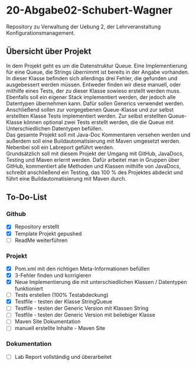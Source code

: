 # 20-Abgabe02-Schubert-Wagner
Repository zu Verwaltung der Uebung 2, der Lehrveranstaltung Konfigurationsmanagement.

## Übersicht über Projekt

In dem Projekt geht es um die Datenstruktur Queue. Eine Implementierung für eine Queue, die Strings übernimmt ist bereits in der Angabe vorhanden. In dieser Klasse befinden sich allerdings drei Fehler, die gefunden und ausgebessert werden müssen. Entweder finden wir diese manuell, oder mithilfe eines Tests, der zu dieser Klasse sowieso erstellt werden muss.</br>
Ebenfalls soll ein eigener Stack implementiert werden, der jedoch alle Datentypen übernehmen kann. Dafür sollen Generics verwendet werden. </br>
Anschließend sollen zur vorgegebenen Queue-Klasse und zur selbst erstellten Klasse Tests implementiert werden. Zur selbst erstellten Queue-Klasse können optional zwei Tests erstellt werden, die die Queue mit Unterschiedlichen Datentypen befüllen.</br>
Das gesamte Projekt soll mit Java-Doc Kommentaren versehen werden und außerdem soll eine Buildautomatisierung mit Maven umgesetzt werden.</br>
Nebenbei soll ein Labreport geführt werden.</br>
Grundsätzlich soll mit diesem Projekt der Umgang mit GitHub, JavaDocs, Testing und Maven erlernt werden. Dafür arbeitet man in Gruppen über GitHub, kommentiert alle Methoden und Klassen mithilfe von JavaDocs, schreibt anschließend ein Testing, das 100 % des Projektes abdeckt und führt eine Buildautomatisierung mit Maven durch.

## To-Do-List
### Github
- [x] Repository erstellt
- [x] Template Projekt gepushed
- [ ] ReadMe weiterführen
### Projekt
- [x] Pom.xml mit den richtigen Meta-Informationen befüllen
- [x] 3-Fehler finden und korrigieren
- [x] Neue Implementierung die mit unterschiedlichen Klassen / Datentypen funktioniert
- [ ] Tests erstellen (100% Testabdeckung)
- [x] Testfile - testen der Klasse StringQueue
- [ ] Testfile - testen der Generic Version mit Klassen String
- [ ] Testfile - testen der Generic Version mit beliebiger Klasse
- [ ] Maven Site Dokumentation
- [ ] manuell erstellte Inhalte - Maven Site
### Dokumentation
- [ ] Lab Report vollständig und überarbeitet
